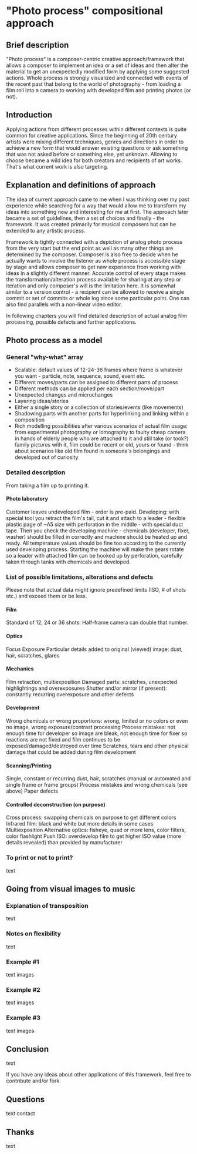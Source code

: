 # "Photo process" compositional approach

## Brief description

"Photo process" is a composer-centric creative approach/framework that allows a composer to implement an idea or a set of ideas and then alter the material to get an unexpectedly modified form by applying some suggested actions. Whole process is strongly visualized and connected with events of the recent past that belong to the world of photography - from loading a film roll into a camera to working with developed film and printing photos (or not).

## Introduction

Applying actions from different processes within different contexts is quite common for creative applications. Since the beginning of 20th century artists were mixing different techniques, genres and directions in order to achieve a new form that would answer existing questions or ask something that was not asked before or something else, yet unknown. Allowing to choose became a wild idea for both creators and recipients of art works. That's what current work is also targeting.

## Explanation and definitions of approach

The idea of current approach came to me when I was thinking over my past experience while searching for a way that would allow me to transform my ideas into something new and interesting for me at first. The approach later became a set of guidelines, then a set of choices and finally - the framework. It was created primarily for musical composers but can be extended to any artistic process.

Framework is tightly connected with a depiction of analog photo process from the very start but the end point as well as many other things are determined by the composer. Composer is also free to decide when he actually wants to involve the listener as whole process is accessible stage by stage and allows composer to get new experience from working with ideas in a slightly different manner. Accurate control of every stage makes the transformation/alteration process available for sharing at any step or iteration and only composer's will is the limitation here. It is somewhat similar to a version control - a recipient can be allowed to receive a single commit or set of commits or whole log since some particular point. One can also find parallels with a non-linear video editor.

In following chapters you will find detailed description of actual analog film processing, possible defects and further applications.

## Photo process as a model
### General "why-what" array
* Scalable: default values of 12-24-36 frames where frame is whatever you want - particle, note, sequence, sound, event etc.
* Different moves/parts can be assigned to different parts of process
* Different methods can be applied per each section/move/part
* Unexpected changes and microchanges
* Layering ideas/stories
* Either a single story or a collection of stories/events (like movements)
* Shadowing parts with another parts for hyperlinking and linking within a composition
* Rich modelling possibilities after various scenarios of actual film usage: from experimental photography or lomography to faulty cheap camera in hands of elderly people who are attached to it and still take (or took?) family pictures with it, film could be recent or old, yours or found - think about scenarios like old film found in someone's belongings and developed out of curiosity 

### Detailed description
From taking a film up to printing it.

#### Photo laboratory
Customer leaves undeveloped film - order is pre-paid.
Developing: with special tool you retract the film's tail, cut it and attach to a leader - flexible plastic page of ~A5 size with perforation in the middle - with special duct tape. Then you check the developing machine - chemicals (developer, fixer, washer) should be filled in correctly and machine should be heated up and ready. All temperature values should be fine too according to the currently used developing process. Starting the machine will make the gears rotate so a leader with attached film can be hooked up by perforation, carefully taken through tanks with chemicals and developed.


### List of possible limitations, alterations and defects
Please note that actual data might ignore predefined limits (ISO, # of shots etc.) and exceed them or be less.

#### Film
Standard of 12, 24 or 36 shots. Half-frame camera can double that number.

#### Optics
Focus
Exposure
Particular details added to original (viewed) image: dust, hair, scratches, glares

#### Mechanics
Film retraction, multiexposition
Damaged parts: scratches, unexpected highlightings and overexposures
Shutter and/or mirror (if present): constantly recurring overexposure and other defects

#### Development
Wrong chemicals or wrong proportions: wrong, limited or no colors or even no image, wrong exposure/contrast processing
Process mistakes: not enough time for developer so image are bleak, not enough time for fixer so reactions are not fixed and film continues to be exposed/damaged/destroyed over time
Scratches, tears and other physical damage that could be added during film development 

#### Scanning/Printing
Single, constant or recurring dust, hair, scratches (manual or automated and single frame or frame groups)
Process mistakes and wrong chemicals (see above)
Paper defects

#### Controlled deconstruction (on purpose)
Cross process: swapping chemicals on purpose to get different colors
Infrared film: black and white but more details in some cases
Multiexposition
Alternative optics: fisheye, quad or more lens, color filters, color flashlight
Push ISO: overdevelop film to get higher ISO value (more details revealed) than provided by manufacturer

### To print or not to print?

text

## Going from visual images to music
### Explanation of transposition

text

### Notes on flexibility

text

### Example #1

text images

### Example #2

text images

### Example #3

text images

## Conclusion

text

If you have any ideas about other applications of this framework, feel free to contribute and/or fork.

## Questions

text contact

## Thanks

text
